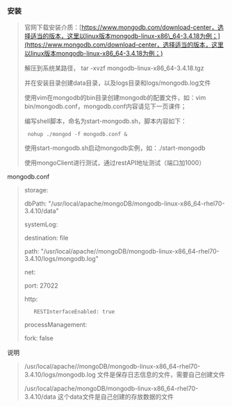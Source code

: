 ### 安装

> 官网下载安装介质：[https://www.mongodb.com/download-center，选择适当的版本，这里以linux版本mongodb-linux-x86\_64-3.4.18为例；](https://www.mongodb.com/download-center，选择适当的版本，这里以linux版本mongodb-linux-x86_64-3.4.18为例；)
>
> 解压到系统某路径， tar -xvzf mongodb-linux-x86\_64-3.4.18.tgz
>
> 并在安装目录创建data目录，以及logs目录和logs/mongodb.log文件
>
> 使用vim在mongodb的bin目录创建mongodb的配置文件，如：vim bin/mongodb.conf，mongodb.conf内容请见下一页课件；
>
> 编写shell脚本，命名为start-mongodb.sh，脚本内容如下：
>
> ```
>  nohup ./mongod -f mongodb.conf &
> ```
>
> 使用start-mongodb.sh启动mongodb实例，如：./start-mongodb
>
> 使用mongoClient进行测试，通过restAPI地址测试（端口加1000）

mongodb.conf

> storage:
>
> dbPath: "/usr/local/apache/mongoDB/mongodb-linux-x86\_64-rhel70-3.4.10/data"
>
> systemLog:
>
> destination: file
>
> path: "/usr/local/apache//mongoDB/mongodb-linux-x86\_64-rhel70-3.4.10/logs/mongodb.log"
>
> net:
>
> port: 27022
>
> http:
>
>        RESTInterfaceEnabled: true
>
> processManagement:
>
> fork: false

说明

> /usr/local/apache//mongoDB/mongodb-linux-x86\_64-rhel70-3.4.10/logs/mongodb.log 文件是保存日志信息的文件，需要自己创建文件
>
> /usr/local/apache/mongoDB/mongodb-linux-x86\_64-rhel70-3.4.10/data 这个data文件是自己创建的存放数据的文件



